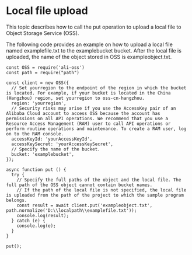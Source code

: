# Local file upload

This topic describes how to call the put operation to upload a local file to Object Storage Service \(OSS\).

The following code provides an example on how to upload a local file named examplefile.txt to the examplebucket bucket. After the local file is uploaded, the name of the object stored in OSS is exampleobject.txt.

```
const OSS = require('ali-oss')
const path = require("path")

const client = new OSS({
  // Set yourregion to the endpoint of the region in which the bucket is located. For example, if your bucket is located in the China (Hangzhou) region, set yourregion to oss-cn-hangzhou. 
  region: 'yourregion',
  // Security risks may arise if you use the AccessKey pair of an Alibaba Cloud account to access OSS because the account has permissions on all API operations. We recommend that you use a Resource Access Management (RAM) user to call API operations or perform routine operations and maintenance. To create a RAM user, log on to the RAM console. 
  accessKeyId: 'yourAccessKeyId',
  accessKeySecret: 'yourAccessKeySecret',
  // Specify the name of the bucket. 
  bucket: 'examplebucket',
});

async function put () {
  try {
    // Specify the full paths of the object and the local file. The full path of the OSS object cannot contain bucket names. 
    // If the path of the local file is not specified, the local file is uploaded from the path of the project to which the sample program belongs. 
    const result = await client.put('exampleobject.txt', path.normalize('D:\\localpath\\examplefile.txt'));
    console.log(result);
  } catch (e) {
    console.log(e);
  }
}

put();        
```

